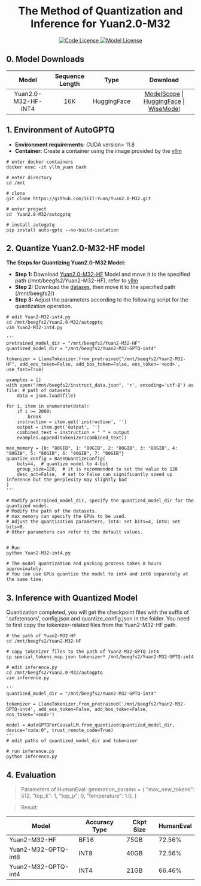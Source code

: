 <h1 align="center">The Method of Quantization and Inference for Yuan2.0-M32</h1>


<div align="center">

    
  <a href="code_license">
    <img alt="Code License" src="https://img.shields.io/badge/Apache%202.0%20-green?style=flat&label=Code%20License&link=https%3A%2F%2Fgithub.com%2FIEIT-Yuan%2FYuan-2.0-MoE%3Ftab%3DApache-2.0-1-ov-file"/>
  </a>
  <a href="model_license">
    <img alt="Model License" src="https://img.shields.io/badge/Yuan2.0%20License-blue?style=flat&logoColor=blue&label=Model%20License&color=blue&link=https%3A%2F%2Fgithub.com%2FIEIT-Yuan%2FYuan-2.0%2Fblob%2Fmain%2FLICENSE-Yuan" />
  </a>

</div>



##  0. Model Downloads


|    Model     | Sequence Length  |   Type   |         Download         |
| :----------: | :------: | :-------: |:---------------------------: |
| Yuan2.0-M32-HF-INT4 |    16K    | HuggingFace    | [ModelScope](https://modelscope.cn/models/YuanLLM/Yuan2-M32-HF-INT4/summary) \| [HuggingFace](https://huggingface.co/IEITYuan/Yuan2-M32-hf-int4) \| [WiseModel](https://www.wisemodel.cn/models/IEIT-Yuan/Yuan2-M32-hf-int4/) 


## 1. Environment of AutoGPTQ 
- **Environment requirements:**  CUDA version> 11.8 
- **Container:**  Create a container using the image provided by the [vllm](https://github.com/IEI-mjx/Yuan2.0-M32/blob/main/vllm/README_Yuan_vllm.md)
```shell
# enter docker containers
docker exec -it vllm_yuan bash

# enter directory
cd /mnt

# clone
git clone https://github.com/IEIT-Yuan/Yuan2.0-M32.git

# enter project
cd  Yuan2.0-M32/autogptq

# install autogptq
pip install auto-gptq --no-build-isolation
```

## 2. Quantize Yuan2.0-M32-HF model





**The Steps for Quantizing Yuan2.0-M32 Model:**

- **Step 1:** Download [Yuan2.0-M32-HF](https://github.com/IEIT-Yuan/Yuan2.0-M32?tab=readme-ov-file#2-model-downloads) Model and move it to the specified path (/mnt/beegfs2/Yuan2-M32-HF), refer to [vllm](https://github.com/IEI-mjx/Yuan2.0-M32/blob/main/vllm/README_Yuan_vllm.md)
- **Step 2:** Download the [datases](https://huggingface.co/datasets/hakurei/open-instruct-v1), then move it to the specified path (/mnt/beegfs2/)
- **Step 3:** Adjust the parameters according to the following script for the quantization operation.



```shell
# edit Yuan2-M32-int4.py
cd /mnt/beegfs2/Yuan2.0-M32/autogptq
vim Yuan2-M32-int4.py

'''
pretrained_model_dir = "/mnt/beegfs2/Yuan2-M32-HF"
quantized_model_dir = "/mnt/beegfs2/Yuan2-M32-GPTQ-int4"

tokenizer = LlamaTokenizer.from_pretrained("/mnt/beegfs2/Yuan2-M32-HF", add_eos_token=False, add_bos_token=False, eos_token='<eod>', use_fast=True)

examples = []
with open("/mnt/beegfs2/instruct_data.json", 'r', encoding='utf-8') as file: # path of datasets
    data = json.load(file)

for i, item in enumerate(data):
    if i >= 2000:
        break
    instruction = item.get('instruction', '')
    output = item.get('output', '')
    combined_text = instruction + " " + output
    examples.append(tokenizer(combined_text))

max_memory = {0: "80GIB", 1: "80GIB", 2: "80GIB", 3: "80GIB", 4: "80GIB", 5: "80GIB", 6: "80GIB", 7: "80GIB"}
quantize_config = BaseQuantizeConfig(
    bits=4,  # quantize model to 4-bit
    group_size=128,  # it is recommended to set the value to 128
    desc_act=False,  # set to False can significantly speed up inference but the perplexity may slightly bad
)
'''

# Modify pretrained_model_dir, specify the quantized_model_dir for the quantized model.
# Modify the path of the datasets.
# max_memory can specify the GPUs to be used.
# Adjust the quantization parameters, int4: set bits=4, int8: set bits=8. 
# Other parameters can refer to the default values.


# Run
python Yuan2-M32-int4.py

# The model quantization and packing process takes 8 hours approximately.
# You can use GPUs quantize the model to int4 and int8 separately at the same time.
```


## 3. Inference with Quantized Model

Quantization completed, you will get the checkpoint files with the suffix of '.safetensors', config.json and quantize_config.json in the folder. You need to first copy the tokenizer-related files from the Yuan2-M32-HF path.


```shell
# the path of Yuan2-M32-HF
cd /mnt/beegfs2/Yuan2-M32-HF

# copy tokenizer files to the path of Yuan2-M32-GPTQ-int4
cp special_tokens_map.json tokenizer* /mnt/beegfs2/Yuan2-M32-GPTQ-int4

# edit inference.py
cd /mnt/beegfs2/Yuan2.0-M32/autogptq
vim inference.py

'''
quantized_model_dir = "/mnt/beegfs2/Yuan2-M32-GPTQ-int4"

tokenizer = LlamaTokenizer.from_pretrained('/mnt/beegfs2/Yuan2-M32-GPTQ-int4', add_eos_token=False, add_bos_token=False, eos_token='<eod>')

model = AutoGPTQForCausalLM.from_quantized(quantized_model_dir, device="cuda:0", trust_remote_code=True)
'''
# edit paths of quantized_model_dir and tokenizer

# run inference.py
python inference.py
```

## 4. Evaluation
> Parameters of HumanEval:
> generation_params = {
        "max_new_tokens": 512,
        "top_k": 1,
        "top_p": 0,
        "temperature": 1.0,
}

> Result:

| Model               | Accuracy Type | Ckpt Size | HumanEval |
|---------------------|---------------|-----------|-----------|
| Yuan2-M32-HF        | BF16          | 75GB      | 72.56%    |
| Yuan2-M32-GPTQ-int8 | INT8          | 40GB      | 72.56%    |
| Yuan2-M32-GPTQ-int4 | INT4          | 21GB      | 66.46%    |



